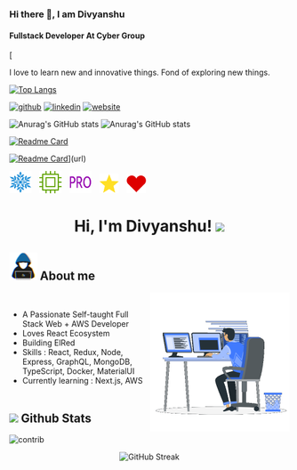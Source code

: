 ### Hi there 👋, I am Divyanshu
#### Fullstack Developer At Cyber Group




[

I love to learn new and innovative things. Fond of exploring new things.

[![Top Langs](https://github-readme-stats.vercel.app/api/top-langs/?username=thealoneshadow)](https://github.com/anuraghazra/github-readme-stats)



[<img src='https://cdn.jsdelivr.net/npm/simple-icons@3.0.1/icons/github.svg' alt='github' height='40'>](https://github.com/https://github.com/thealoneshadow)  [<img src='https://cdn.jsdelivr.net/npm/simple-icons@3.0.1/icons/linkedin.svg' alt='linkedin' height='40'>](https://www.linkedin.com/in/https://www.linkedin.com/in/divyanshu-goyal-934705182//)  [<img src='https://cdn.jsdelivr.net/npm/simple-icons@3.0.1/icons/icloud.svg' alt='website' height='40'>](http://aloneshadow.me)  



![Anurag's GitHub stats](https://github-readme-stats.vercel.app/api?username=thealoneshadow&hide=contribs,prs)
![Anurag's GitHub stats](https://github-readme-stats.vercel.app/api?username=thealoneshadow&count_private=true)

[![Readme Card](https://github-readme-stats.vercel.app/api/pin/?username=thealoneshadow&repo=Harry-Potter-cloak-in-python)](https://github.com/thealoneshadow/Harry-Potter-cloak-in-python)

[![Readme Card](https://github-readme-stats.vercel.app/api/pin/?username=thealoneshadow&repo=netflix-clone)](https://github.com/thealoneshadow/netflix-clone)](url)


<a href='https://archiveprogram.github.com/'><img src='https://raw.githubusercontent.com/acervenky/animated-github-badges/master/assets/acbadge.gif' width='40' height='40'></a> <a href='https://docs.github.com/en/developers'><img src='https://raw.githubusercontent.com/acervenky/animated-github-badges/master/assets/devbadge.gif' width='40' height='40'></a> <a href='https://github.com/pricing'><img src='https://raw.githubusercontent.com/acervenky/animated-github-badges/master/assets/pro.gif' width='40' height='40'></a> <a href='https://stars.github.com/'><img src='https://raw.githubusercontent.com/acervenky/animated-github-badges/master/assets/starbadge.gif' width='35' height='35'></a> <a href='https://docs.github.com/en/github/supporting-the-open-source-community-with-github-sponsors'><img src='https://raw.githubusercontent.com/acervenky/animated-github-badges/master/assets/sponsorbadge.gif' width='35' height='35'></a> 

<h1 align="center">
Hi, I'm Divyanshu!
	<a href="https://github.com/thealoneshadow" target="_self">
		<img src="https://media.giphy.com/media/hvRJCLFzcasrR4ia7z/giphy.gif" width="30" >
	</a>
</h1>

## <picture><img src = "https://github.com/0xAbdulKhalid/0xAbdulKhalid/raw/main/assets/mdImages/about_me.gif" width = 50px></picture> **About me**

<picture> <img align="right" src="https://github.com/0xAbdulKhalid/0xAbdulKhalid/raw/main/assets/mdImages/Right_Side.gif" width = 250px></picture>

<br>

- A Passionate Self-taught Full Stack Web + AWS Developer
- Loves React Ecosystem
- Building ElRed
- Skills : React, Redux, Node, Express, GraphQL, MongoDB, TypeScript, Docker, MaterialUI
- Currently learning : Next.js, AWS
<br><br>
## <img src="https://media.giphy.com/media/iY8CRBdQXODJSCERIr/giphy.gif" width="35"><b> Github Stats </b>

![contrib](./profile-3d-contrib/profile-night-rainbow.svg)

<div align="center">

![GitHub Streak](https://streak-stats.demolab.com?user=thealoneshadow&theme=radical)


</div>
<!--
![Top Langs](https://github-readme-stats.vercel.app/api/top-langs/?username=thealoneshadow&layout=compact&title_color=FE428E&icon_color=2234AE&text_color=D3D3D3&bg_color=141421)
![I'm Divyanshu GitHub stats](https://github-readme-stats.vercel.app/api?username=thealoneshadow&show_icons=true&theme=radical)
-->





